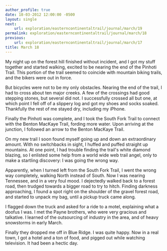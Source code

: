 ```yaml
---
author_profile: true
date: 18-03-2012 12:00:00 -0500
layout: single
next:
    url: exploration/easterncontinentaltrail/journal/march/19
permalink: exploration/easterncontinentaltrail/journal/march/18
previous:
    url: exploration/easterncontinentaltrail/journal/march/17
title: March 18
---
```

My night up on the forest hill finished without incident, and I got my stuff together and started walking, excited to be nearing the end of the Pinhoti Trail. This portion of the trail seemed to coincide with mountain biking trails, and the bikers were out in force.

But bicycles were not to be my only obstacles. Nearing the end of the trail, I had to cross about ten major creeks. A few of the crossings had good stepping stones, but several did not. I successfully crossed all but one, at which point I fell off of a slippery log and got my shoes and socks soaked. Thankfully the rest of me stayed dry, including my iPhone.

Finally the Pinhoti was complete, and I took the South Fork Trail to connect with the Benton MacKaye Trail, fording more water. Upon arriving at the junction, I followed an arrow to the Benton MacKaye Trail.

On my new trail I soon found myself going up and down an extraordinary amount. With no switchbacks in sight, I huffed and puffed straight up mountains. At one point, I had trouble finding the trail's white diamond blazing, so I enlisted some help from a world wide web trail angel, only to make a startling discovery: I was going the wrong way.

Apparently, when I turned left from the South Fork Trail, I went the wrong way completely, walking North instead of South. Now I was nearing Tennessee, and in a very foul mood. I dejectedly walked back to a forest road, then trudged towards a bigger road to try to hitch. Finding darkness approaching, I found a spot right on the shoulder of the gravel forest road, and started to unpack my bag, until a pickup truck came along.

I flagged down the truck and asked for a ride to a motel, explaining what a doofus I was. I met the Payne brothers, who were very gracious and talkative. I learned of the outsourcing of industry in the area, and of heavy snowstorms in early March.

Finally they dropped me off in Blue Ridge. I was quite happy. Now in a real town, I got a hotel and a ton of food, and pigged out while watching television. It had been a hectic day.
